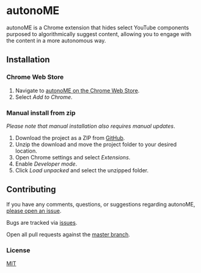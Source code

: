 # autonoME

autonoME is a Chrome extension that hides select YouTube components purposed to algorithmically suggest content, allowing you to engage with the content in a more autonomous way.

## Installation

### Chrome Web Store

1. Navigate to [autonoME on the Chrome Web Store](https://chrome.google.com/webstore/detail/autonome/ejffjoifollhhakdacnepnkoidpjkhdg).
2. Select _Add to Chrome_.

### Manual install from zip

_Please note that manual installation also requires manual updates_.

1. Download the project as a ZIP from [GitHub](https://github.com/ryantoddgarza/autonoME).
2. Unzip the download and move the project folder to your desired location.
3. Open Chrome settings and select _Extensions_.
4. Enable _Developer mode_.
5. Click _Load unpacked_ and select the unzipped folder.

## Contributing

If you have any comments, questions, or suggestions regarding autonoME, [please open an issue](https://github.com/ryantoddgarza/autonoME/issues).

Bugs are tracked via [issues](https://github.com/ryantoddgarza/autonoME/issues).

Open all pull requests against the [master branch](https://github.com/ryantoddgarza/autonoME/tree/master).

### License

[MIT](https://github.com/ryantoddgarza/autonoME/blob/master/LICENSE)
